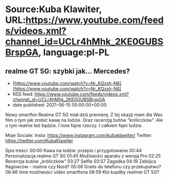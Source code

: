 # Source:Kuba Klawiter, URL:https://www.youtube.com/feeds/videos.xml?channel_id=UCLr4hMhk_2KE0GUBSBrspGA, language:pl-PL

## realme GT 5G: szybki jak... Mercedes?
 - [https://www.youtube.com/watch?v=Nr_KQzsh-N8](https://www.youtube.com/watch?v=Nr_KQzsh-N8)
 - RSS feed: https://www.youtube.com/feeds/videos.xml?channel_id=UCLr4hMhk_2KE0GUBSBrspGA
 - date published: 2021-06-15 00:00:00+00:00

Nowy smartfon Realme GT 5G miał dziś premierę. Z tej okazji mam dla Was film o tym jak zrobić kawę na lodzie. Oraz recenzję butów "króliczków". Ale o tym realme też będzie. I inne fajne rzeczy. 
I całkiem fajni ludzie.

Moje Sociale: 
Insta: https://www.instagram.com/kubaklawiter/
Twitter: https://twitter.com/KubaKlawiter

Spis treści:
00:00 Kawa na lodzie: przepis i przygotowanie
00:44 Personalizacja realme GT 5G
01:45 Możliwości aparatu z wersją Pro
02:25 Recenzja butów „króliczków”
03:27 Selfie
03:57 Zagadka
04:19 Zabójca flagowców - realme czy Nord?
05:08 Gratis do telefonu czy przekupstwo?
06:46 Inne możliwości video smartfona
06:59 Kto kupiłby realmie GT 5G?

